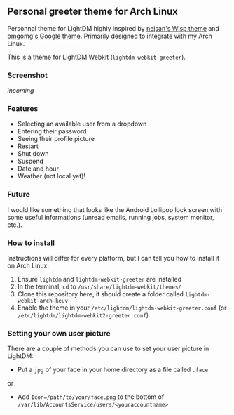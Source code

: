 ## Personal greeter theme for Arch Linux

Personnal theme for LightDM highly inspired by [nejsan's Wisp theme](http://nejsan.github.io/lightdm-webkit-theme-wisp/) and
[omgomg's Google theme](https://github.com/omgmog/lightdm-webkit-google). Primarily designed to integrate with my Arch Linux.

This is a theme for LightDM Webkit (`lightdm-webkit-greeter`).


### Screenshot

*incoming*

### Features

- Selecting an available user from a dropdown
- Entering their password
- Seeing their profile picture
- Restart
- Shut down
- Suspend
- Date and hour
- Weather (not local yet)!

### Future

I would like something that looks like the Android Lollipop lock screen with some useful informations (unread emails, running jobs, system monitor, etc.).

### How to install

Instructions will differ for every platform, but I can tell you how to install it on Arch Linux:

1. Ensure `lightdm` and `lightdm-webkit-greeter` are installed
2. In the terminal, `cd` to `/usr/share/lightdm-webkit/themes/`
3. Clone this repository here, it should create a folder called `lightdm-webkit-arch-keuv`
4. Enable the theme in your `/etc/lightdm/lightdm-webkit-greeter.conf` (or `/etc/lightdm/lightdm-webkit2-greeter.conf`)

### Setting your own user picture

There are a couple of methods you can use to set your user picture in LightDM:

- Put a `jpg` of your face in your home directory as a file called `.face`

or

- Add `Icon=/path/to/your/face.png` to the bottom of `/var/lib/AccountsService/users/<youraccountname>`

